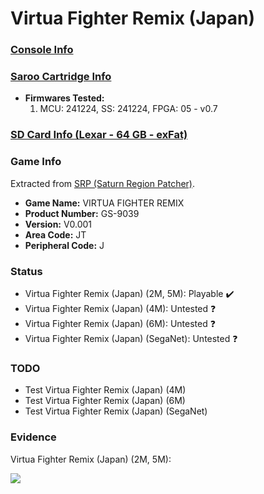 # Virtua Fighter Remix (Japan)

### [Console Info](../../../../../Info/Consoles/VA13/README.md)

### [Saroo Cartridge Info](../../../../../Info/Cartridges/GuangzhouSanStarOnlineShop/1.6/README.md)

- <b>Firmwares Tested:</b>
  1. MCU: 241224, SS: 241224, FPGA: 05 - v0.7

### [SD Card Info (Lexar - 64 GB - exFat)](../../../../../Info/SdCards/Lexar/64GB/exfat/README.md)

### Game Info

Extracted from [SRP (Saturn Region Patcher)](https://segaxtreme.net/resources/saturn-region-patcher.81/download).

- <b>Game Name:</b> VIRTUA FIGHTER REMIX
- <b>Product Number:</b> GS-9039
- <b>Version:</b> V0.001
- <b>Area Code:</b> JT
- <b>Peripheral Code:</b> J

### Status

- Virtua Fighter Remix (Japan) (2M, 5M): Playable :heavy_check_mark:
- Virtua Fighter Remix (Japan) (4M): Untested :question:
- Virtua Fighter Remix (Japan) (6M): Untested :question:
- Virtua Fighter Remix (Japan) (SegaNet): Untested :question:

### TODO

- Test Virtua Fighter Remix (Japan) (4M)
- Test Virtua Fighter Remix (Japan) (6M)
- Test Virtua Fighter Remix (Japan) (SegaNet)

### Evidence

Virtua Fighter Remix (Japan) (2M, 5M):

[![](https://img.youtube.com/vi/2GNpzRbxMRM/0.jpg)](https://www.youtube.com/watch?v=2GNpzRbxMRM)
